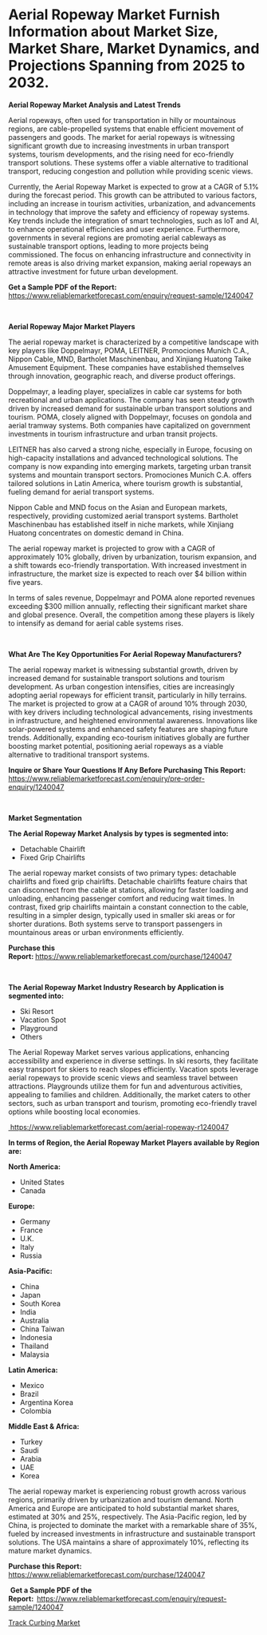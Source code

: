 <p><h1>Aerial Ropeway Market Furnish Information about Market Size, Market Share, Market Dynamics, and Projections Spanning from 2025 to 2032.</h1></p><p><strong>Aerial Ropeway Market Analysis and Latest Trends</strong></p>
<p><p>Aerial ropeways, often used for transportation in hilly or mountainous regions, are cable-propelled systems that enable efficient movement of passengers and goods. The market for aerial ropeways is witnessing significant growth due to increasing investments in urban transport systems, tourism developments, and the rising need for eco-friendly transport solutions. These systems offer a viable alternative to traditional transport, reducing congestion and pollution while providing scenic views.</p><p>Currently, the Aerial Ropeway Market is expected to grow at a CAGR of 5.1% during the forecast period. This growth can be attributed to various factors, including an increase in tourism activities, urbanization, and advancements in technology that improve the safety and efficiency of ropeway systems. Key trends include the integration of smart technologies, such as IoT and AI, to enhance operational efficiencies and user experience. Furthermore, governments in several regions are promoting aerial cableways as sustainable transport options, leading to more projects being commissioned. The focus on enhancing infrastructure and connectivity in remote areas is also driving market expansion, making aerial ropeways an attractive investment for future urban development.</p></p>
<p><strong>Get a Sample PDF of the Report:&nbsp;</strong> <a href="https://www.reliablemarketforecast.com/enquiry/request-sample/1240047?utm_campaign=3122&utm_medium=2&utm_source=Github&utm_content=ia&utm_term=11042025&utm_id=aerial-ropeway">https://www.reliablemarketforecast.com/enquiry/request-sample/1240047</a></p>
<p>&nbsp;</p>
<p><strong>Aerial Ropeway Major Market Players</strong></p>
<p><p>The aerial ropeway market is characterized by a competitive landscape with key players like Doppelmayr, POMA, LEITNER, Promociones Munich C.A., Nippon Cable, MND, Bartholet Maschinenbau, and Xinjiang Huatong Taike Amusement Equipment. These companies have established themselves through innovation, geographic reach, and diverse product offerings.</p><p>Doppelmayr, a leading player, specializes in cable car systems for both recreational and urban applications. The company has seen steady growth driven by increased demand for sustainable urban transport solutions and tourism. POMA, closely aligned with Doppelmayr, focuses on gondola and aerial tramway systems. Both companies have capitalized on government investments in tourism infrastructure and urban transit projects.</p><p>LEITNER has also carved a strong niche, especially in Europe, focusing on high-capacity installations and advanced technological solutions. The company is now expanding into emerging markets, targeting urban transit systems and mountain transport sectors. Promociones Munich C.A. offers tailored solutions in Latin America, where tourism growth is substantial, fueling demand for aerial transport systems.</p><p>Nippon Cable and MND focus on the Asian and European markets, respectively, providing customized aerial transport systems. Bartholet Maschinenbau has established itself in niche markets, while Xinjiang Huatong concentrates on domestic demand in China.</p><p>The aerial ropeway market is projected to grow with a CAGR of approximately 10% globally, driven by urbanization, tourism expansion, and a shift towards eco-friendly transportation. With increased investment in infrastructure, the market size is expected to reach over $4 billion within five years.</p><p>In terms of sales revenue, Doppelmayr and POMA alone reported revenues exceeding $300 million annually, reflecting their significant market share and global presence. Overall, the competition among these players is likely to intensify as demand for aerial cable systems rises.</p></p>
<p>&nbsp;</p>
<p><strong>What Are The Key Opportunities For Aerial Ropeway Manufacturers?</strong></p>
<p><p>The aerial ropeway market is witnessing substantial growth, driven by increased demand for sustainable transport solutions and tourism development. As urban congestion intensifies, cities are increasingly adopting aerial ropeways for efficient transit, particularly in hilly terrains. The market is projected to grow at a CAGR of around 10% through 2030, with key drivers including technological advancements, rising investments in infrastructure, and heightened environmental awareness. Innovations like solar-powered systems and enhanced safety features are shaping future trends. Additionally, expanding eco-tourism initiatives globally are further boosting market potential, positioning aerial ropeways as a viable alternative to traditional transport systems.</p></p>
<p><strong>Inquire or Share Your Questions If Any Before Purchasing This Report:</strong> <a href="https://www.reliablemarketforecast.com/enquiry/pre-order-enquiry/1240047?utm_campaign=3122&utm_medium=2&utm_source=Github&utm_content=ia&utm_term=11042025&utm_id=aerial-ropeway">https://www.reliablemarketforecast.com/enquiry/pre-order-enquiry/1240047</a></p>
<p>&nbsp;</p>
<p><strong>Market Segmentation</strong></p>
<p><strong>The Aerial Ropeway Market Analysis by types is segmented into:</strong></p>
<p><ul><li>Detachable Chairlift</li><li>Fixed Grip Chairlifts</li></ul></p>
<p><p>The aerial ropeway market consists of two primary types: detachable chairlifts and fixed grip chairlifts. Detachable chairlifts feature chairs that can disconnect from the cable at stations, allowing for faster loading and unloading, enhancing passenger comfort and reducing wait times. In contrast, fixed grip chairlifts maintain a constant connection to the cable, resulting in a simpler design, typically used in smaller ski areas or for shorter durations. Both systems serve to transport passengers in mountainous areas or urban environments efficiently.</p></p>
<p><strong>Purchase this Report:&nbsp;</strong><a href="https://www.reliablemarketforecast.com/purchase/1240047?utm_campaign=3122&utm_medium=2&utm_source=Github&utm_content=ia&utm_term=11042025&utm_id=aerial-ropeway">https://www.reliablemarketforecast.com/purchase/1240047</a></p>
<p>&nbsp;</p>
<p><strong>The Aerial Ropeway Market Industry Research by Application is segmented into:</strong></p>
<p><ul><li>Ski Resort</li><li>Vacation Spot</li><li>Playground</li><li>Others</li></ul></p>
<p><p>The Aerial Ropeway Market serves various applications, enhancing accessibility and experience in diverse settings. In ski resorts, they facilitate easy transport for skiers to reach slopes efficiently. Vacation spots leverage aerial ropeways to provide scenic views and seamless travel between attractions. Playgrounds utilize them for fun and adventurous activities, appealing to families and children. Additionally, the market caters to other sectors, such as urban transport and tourism, promoting eco-friendly travel options while boosting local economies.</p></p>
<p><a href="https://www.reliablemarketforecast.com/aerial-ropeway-r1240047?utm_campaign=3122&utm_medium=2&utm_source=Github&utm_content=ia&utm_term=11042025&utm_id=aerial-ropeway">&nbsp;https://www.reliablemarketforecast.com/aerial-ropeway-r1240047</a></p>
<p><strong>In terms of Region, the Aerial Ropeway Market Players available by Region are:</strong></p>
<p>
    <p> <strong> North America: </strong>
        <ul>
            <li>United States</li>
            <li>Canada</li>
        </ul>
        </p> 
    <p> <strong> Europe: </strong>
        <ul>
            <li>Germany</li>
            <li>France</li>
            <li>U.K.</li>
            <li>Italy</li>
            <li>Russia</li>
        </ul>
        </p> 
    <p> <strong> Asia-Pacific: </strong>
        <ul>
            <li>China</li>
            <li>Japan</li>
            <li>South Korea</li>
            <li>India</li>
            <li>Australia</li>
            <li>China Taiwan</li>
            <li>Indonesia</li>
            <li>Thailand</li>
            <li>Malaysia</li>
        </ul>
        </p> 
    <p> <strong> Latin America: </strong>
        <ul>
            <li>Mexico</li>
            <li>Brazil</li>
            <li>Argentina Korea</li>
            <li>Colombia</li>
        </ul>
        </p> 
    <p> <strong> Middle East & Africa: </strong>
        <ul>
            <li>Turkey</li>
            <li>Saudi</li>
            <li>Arabia</li>
            <li>UAE</li>
            <li>Korea</li>
        </ul>
    </p>
    </p>
<p><p>The aerial ropeway market is experiencing robust growth across various regions, primarily driven by urbanization and tourism demand. North America and Europe are anticipated to hold substantial market shares, estimated at 30% and 25%, respectively. The Asia-Pacific region, led by China, is projected to dominate the market with a remarkable share of 35%, fueled by increased investments in infrastructure and sustainable transport solutions. The USA maintains a share of approximately 10%, reflecting its mature market dynamics.</p></p>
<p><strong>Purchase this Report: </strong><a href="https://www.reliablemarketforecast.com/purchase/1240047?utm_campaign=3122&utm_medium=2&utm_source=Github&utm_content=ia&utm_term=11042025&utm_id=aerial-ropeway">https://www.reliablemarketforecast.com/purchase/1240047</a></p>
<p>&nbsp;<strong>Get a Sample PDF of the Report:&nbsp;&nbsp;</strong><a href="https://www.reliablemarketforecast.com/enquiry/request-sample/1240047?utm_campaign=3122&utm_medium=2&utm_source=Github&utm_content=ia&utm_term=11042025&utm_id=aerial-ropeway">https://www.reliablemarketforecast.com/enquiry/request-sample/1240047</a></p>
<p><strong></strong></p>
<p><p><a href="https://github.com/ildyduedu/Market-Research-Report-List-1/blob/main/track-curbing-market.md?utm_campaign=3122&utm_medium=2&utm_source=Github&utm_content=ia&utm_term=11042025&utm_id=aerial-ropeway">Track Curbing Market</a></p></p>